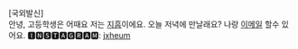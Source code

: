 [국외발신]   
안녕, 고등학생은 어때요 저는 [지흠](https://jiheum.me)이에요. 오늘 저녁에 만날래요? 나랑 [이메일](mailto:github@jiheum.me) 할수 있어요. 🅸🅽🆂🆃🅰🅶🆁🅰🅼: [jxheum](https://instagram.com/jxheum)
